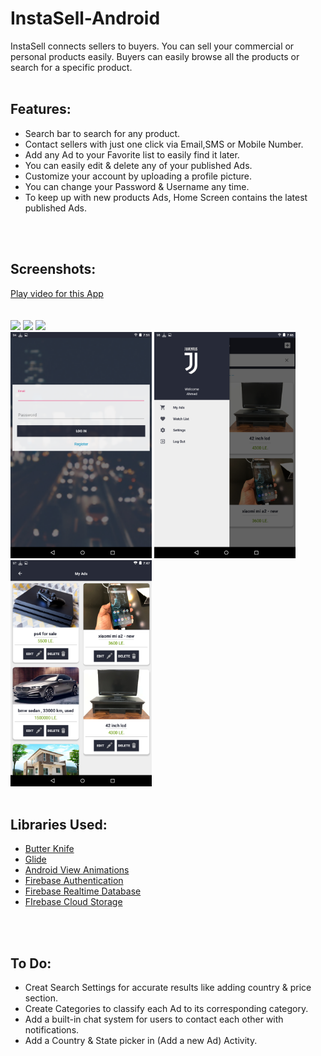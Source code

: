 # InstaSell-Android
InstaSell connects sellers to buyers. You can sell your commercial or personal products easily. Buyers can easily browse all the products or search for a specific product.
<br>
<br>

## Features:
* Search bar to search for any product.
* Contact sellers with just one click via Email,SMS or Mobile Number.
* Add any Ad to your Favorite list to easily find it later.
* You can easily edit & delete any of your published Ads.
* Customize your account by uploading a profile picture.
* You can change your Password & Username any time.
* To keep up with new products Ads, Home Screen contains the latest published Ads.
<br>
<br>

## Screenshots:
[Play video for this App](https://www.youtube.com/watch?v=vd1fg3CYUdA)
<br>
<br>
<br>
![](https://media.giphy.com/media/uieXgWNGugS7yD082c/giphy.gif)
![](https://media.giphy.com/media/5b43v5H7Jdg3x566uo/giphy.gif)
![](https://media.giphy.com/media/1YctT1f6ihgde1WD8w/giphy.gif)
<br>
<img src="Screenshots/Screenshot_2018-08-15-19-51-05.png" height="362" alt="Screenshot"/>
<img src="Screenshots/Screenshot_2018-08-15-19-46-54.png" height="362" alt="Screenshot"/>
<img src="Screenshots/Screenshot_2018-08-15-19-47-26.png" height="362" alt="Screenshot"/>
<br>
<br>

## Libraries Used:
* [Butter Knife](https://github.com/JakeWharton/butterknife)
* [Glide](https://github.com/bumptech/glide)
* [Android View Animations](https://github.com/daimajia/AndroidViewAnimations)
* [Firebase Authentication](https://firebase.google.com/docs/auth/)
* [Firebase Realtime Database](https://firebase.google.com/docs/database/)
* [FIrebase Cloud Storage](https://firebase.google.com/docs/storage/)
<br>
<br>

## To Do:
* Creat Search Settings for accurate results like adding country & price section.
* Create Categories to classify each Ad to its corresponding category.
* Add a built-in chat system for users to contact each other with notifications.
* Add a Country & State picker in (Add a new Ad) Activity.
